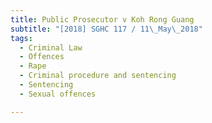 ```yaml
---
title: Public Prosecutor v Koh Rong Guang 
subtitle: "[2018] SGHC 117 / 11\_May\_2018"
tags:
  - Criminal Law
  - Offences
  - Rape
  - Criminal procedure and sentencing
  - Sentencing
  - Sexual offences

---
```


